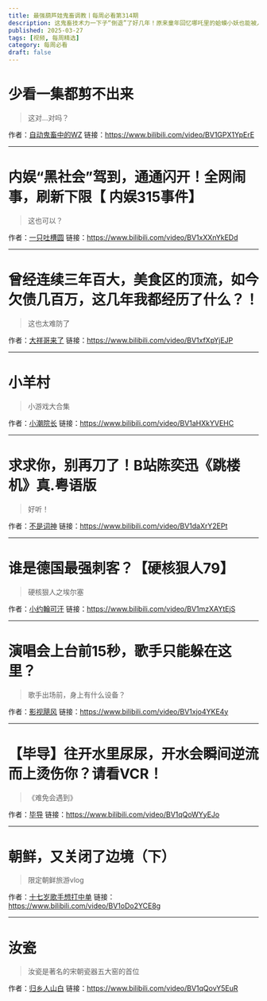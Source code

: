 ```yaml
---
title: 最强葫芦娃鬼畜调教丨每周必看第314期
description: 这鬼畜技术力一下子“倒退”了好几年！原来童年回忆哪吒里的蛤蟆小妖也能被人看到......
published: 2025-03-27
tags: [视频, 每周精选]
category: 每周必看
draft: false
---
```


# 少看一集都剪不出来
> 这对…对吗？

作者：[自动鬼畜中的WZ](https://space.bilibili.com/16054375)
链接：https://www.bilibili.com/video/BV1GPX1YpErE

---

# 内娱“黑社会”驾到，通通闪开！全网闹事，刷新下限【 内娱315事件】
> 这也可以？

作者：[一只吐槽圆](https://space.bilibili.com/20457232)
链接：https://www.bilibili.com/video/BV1xXXnYkEDd

---

# 曾经连续三年百大，美食区的顶流，如今欠债几百万，这几年我都经历了什么？！
> 这也太难防了

作者：[大祥哥来了](https://space.bilibili.com/2920960)
链接：https://www.bilibili.com/video/BV1xfXpYjEJP

---

# 小羊村
> 小游戏大合集

作者：[小潮院长](https://space.bilibili.com/5970160)
链接：https://www.bilibili.com/video/BV1aHXkYVEHC

---

# 求求你，别再刀了！B站陈奕迅《跳楼机》真.粤语版
> 好听！

作者：[不是词神](https://space.bilibili.com/1712395)
链接：https://www.bilibili.com/video/BV1daXrY2EPt

---

# 谁是德国最强刺客？【硬核狠人79】
> 硬核狠人之埃尔塞

作者：[小约翰可汗](https://space.bilibili.com/23947287)
链接：https://www.bilibili.com/video/BV1mzXAYtEjS

---

# 演唱会上台前15秒，歌手只能躲在这里？
> 歌手出场前，身上有什么设备？

作者：[影视飓风](https://space.bilibili.com/946974)
链接：https://www.bilibili.com/video/BV1xjo4YKE4y

---

# 【毕导】往开水里尿尿，开水会瞬间逆流而上烫伤你？请看VCR！
> 《难免会遇到》

作者：[毕导](https://space.bilibili.com/254463269)
链接：https://www.bilibili.com/video/BV1qQoWYyEJo

---

# 朝鲜，又关闭了边境（下）
> 限定朝鲜旅游vlog

作者：[十七岁歌手想打中单](https://space.bilibili.com/286737038)
链接：https://www.bilibili.com/video/BV1oDo2YCE8g

---

# 汝瓷
> 汝瓷是著名的宋朝瓷器五大窑的首位

作者：[归乡人山白](https://space.bilibili.com/3494349557992101)
链接：https://www.bilibili.com/video/BV1qQovY5EuR

